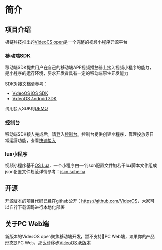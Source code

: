 # 简介

## 项目介绍
极链科技推出的<a href="http://videojj.com/videoos-open/" target="_blank">VideoOS open</a>是一个完整的视频小程序开源平台

### 移动端SDK
移动端SDK提供用户在自己的移动端APP视频播放器上接入视频小程序的能力，是小程序的运行环境，要求开发者具有一定的移动端原生开发能力  

SDK对接文档请参考：  

* <a href="http://docs.videojj.com/docs/videoos-ios-sdk" target="_blank">VideoOS iOS SDK</a>
* <a href="http://docs.videojj.com/docs/videoos-android-sdk" target="_blank">VideoOS Android SDK</a>

试用接入SDK的[DEMO](demo.md)

### 控制台
移动端SDK接入完成后，请登入<a href="https://os-saas.videojj.com" target="_blank">控制台</a>。控制台提供创建小程序，管理投放等日常运营功能，查看[快速接入](manual.md)

### lua小程序
视频小程序基于<a href="http://docs.videojj.com/docs/videoos-lua-app" target="_blank">OS Lua</a>，一个小程序由一个json配置文件加若干lua脚本文件组成  
json配置文件规范详情参考：[json schema](jsonschema.md)

## 开源
开源版本的项目代码已经在github公开：<a href="https://github.com/VideoOS" target="_blank">https://github.com/VideoOS</a>，大家可以自行下载源码进行本地化部署

## 关于PC Web端
新版本的VideoOS open聚焦移动端开发，暂不支持PC Web端，如果你的产品形态是PC Web，那么请移步[VideoOS 老版本](oldversion.md)

